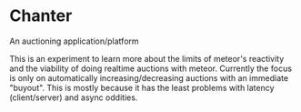 # Chanter
An auctioning application/platform

This is an experiment to learn more about the limits of meteor's reactivity and the viability of doing realtime auctions with meteor. Currently the focus is only on automatically increasing/decreasing auctions with an immediate "buyout". This is mostly because it has the least problems with latency (client/server) and async oddities.